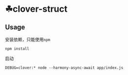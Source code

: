 # ☘clover-struct

## Usage
安装依赖，只能使用`npm`
```shell
npm install
```
启动
```shell
DEBUG=clover:* node --harmony-async-await app/index.js
```

